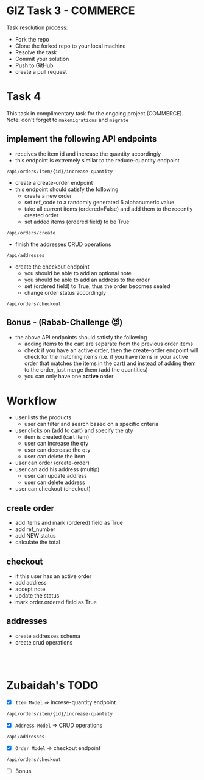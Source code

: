 # GIZ Task 3 - COMMERCE

Task resolution process:

* Fork the repo
* Clone the forked repo to your local machine
* Resolve the task
* Commit your solution
* Push to GitHub
* create a pull request

# Task 4

This task in complimentary task for the ongoing project (COMMERCE).
Note: don't forget to `makemigrations` and `migrate`

## implement the following API endpoints

* receives the item id and increase the quantity accordingly
* this endpoint is extremely similar to the reduce-quantity endpoint

```http request
/api/orders/item/{id}/increase-quantity
```

* create a create-order endpoint
* this endpoint should satisfy the following
  * create a new order
  * set ref_code to a randomly generated 6 alphanumeric value
  * take all current items (ordered=False) and add them to the recently created order
  * set added items (ordered field) to be True

```http request
/api/orders/create
```

* finish the addresses CRUD operations

```http request
/api/addresses
```

* create the checkout endpoint
  * you should be able to add an optional note
  * you should be able to add an address to the order
  * set (ordered field) to True, thus the order becomes sealed
  * change order status accordingly

```http request
/api/orders/checkout
```

## Bonus - (Rabab-Challenge 😈)

* the above API endpoints should satisfy the following
  * adding items to the cart are separate from the previous order items
  * check if you have an active order, then the create-order endpoint will check for the matching items (i.e. if you have items in your active order that matches the items in the cart) and instead of adding them to the order, just merge them (add the quantities)
  * you can only have one **active** order

# Workflow

* user lists the products
  * user can filter and search based on a specific criteria
* user clicks on (add to cart) and specify the qty
  * item is created (cart item)
  * user can increase the qty
  * user can decrease the qty
  * user can delete the item
* user can order (create-order)
* user can add his address (multip)
  * user can update address
  * user can delete address
* user can checkout (checkout)

## create order

* add items and mark (ordered) field as True
* add ref_number
* add NEW status
* calculate the total

## checkout

* if this user has an active order
* add address
* accept note
* update the status
* mark order.ordered field as True

## addresses

* create addresses schema
* create crud operations

<br/>
<br/>

# Zubaidah's TODO

* [x] `Item Model` =>  increse-quantity endpoint

```http request
/api/orders/item/{id}/increase-quantity
```

* [x] `Address Model` => CRUD operations

```http request
/api/addresses
```

* [x] `Order Model` => checkout endpoint

```http request
/api/orders/checkout
```

* [ ] Bonus
